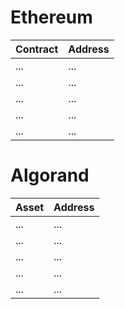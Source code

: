 # Ethereum

| Contract | Address  
| ---- | ----  
| ... | ... 
| ... | ...  
| ... | ... 
| ... | ... 
| ... | ... 

# Algorand

| Asset | Address  
| ---- | ----  
| ... | ... 
| ... | ...  
| ... | ... 
| ... | ... 
| ... | ... 
